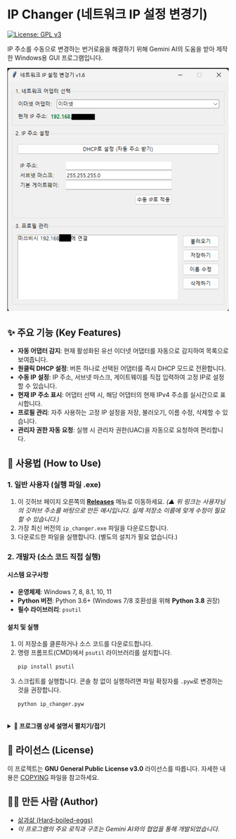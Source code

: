 # IP Changer (네트워크 IP 설정 변경기)

[![License: GPL v3](https://img.shields.io/badge/License-GPLv3-blue.svg)](https://www.gnu.org/licenses/gpl-3.0)

IP 주소를 수동으로 변경하는 번거로움을 해결하기 위해 Gemini AI의 도움을 받아 제작한 Windows용 GUI 프로그램입니다.

![프로그램 스크린샷](screenshot.png)

## ✨ 주요 기능 (Key Features)

* **자동 어댑터 감지**: 현재 활성화된 유선 이더넷 어댑터를 자동으로 감지하여 목록으로 보여줍니다.
* **원클릭 DHCP 설정**: 버튼 하나로 선택된 어댑터를 즉시 DHCP 모드로 전환합니다.
* **수동 IP 설정**: IP 주소, 서브넷 마스크, 게이트웨이를 직접 입력하여 고정 IP로 설정할 수 있습니다.
* **현재 IP 주소 표시**: 어댑터 선택 시, 해당 어댑터의 현재 IPv4 주소를 실시간으로 표시합니다.
* **프로필 관리**: 자주 사용하는 고정 IP 설정을 저장, 불러오기, 이름 수정, 삭제할 수 있습니다.
* **관리자 권한 자동 요청**: 실행 시 관리자 권한(UAC)을 자동으로 요청하여 편리합니다.

## 🚀 사용법 (How to Use)

### 1. 일반 사용자 (실행 파일 .exe)

1.  이 깃허브 페이지 오른쪽의 **[Releases](https://github.com/Hard-boiled-eggs/IP_Changer/releases)** 메뉴로 이동하세요.
    *(▲ 위 링크는 사용자님의 깃허브 주소를 바탕으로 만든 예시입니다. 실제 저장소 이름에 맞게 수정이 필요할 수 있습니다.)*
2.  가장 최신 버전의 `ip_changer.exe` 파일을 다운로드합니다.
3.  다운로드한 파일을 실행합니다. (별도의 설치가 필요 없습니다.)

### 2. 개발자 (소스 코드 직접 실행)

#### 시스템 요구사항
* **운영체제**: Windows 7, 8, 8.1, 10, 11
* **Python 버전**: Python 3.6+ (Windows 7/8 호환성을 위해 **Python 3.8** 권장)
* **필수 라이브러리**: `psutil`

#### 설치 및 실행
1.  이 저장소를 클론하거나 소스 코드를 다운로드합니다.
2.  명령 프롬프트(CMD)에서 `psutil` 라이브러리를 설치합니다.
    ```bash
    pip install psutil
    ```
3.  스크립트를 실행합니다. 콘솔 창 없이 실행하려면 파일 확장자를 `.pyw`로 변경하는 것을 권장합니다.
    ```bash
    python ip_changer.pyw
    ```

<br>

<details>
<summary><b>📖 프로그램 상세 설명서 펼치기/접기</b></summary>

---
### 네트워크 IP 설정 변경기 - 프로그램 설명서
*문서 기준 버전: 1.6*
*최종 수정일: 2025년 6월 24일*

#### 1. 개요 (Overview)
네트워크 IP 설정 변경기는 Windows 운영체제에서 유선 이더넷(Ethernet) 어댑터의 IP 주소 설정을 간편하게 변경할 수 있도록 제작된 파이썬 GUI 프로그램입니다. DHCP(자동 주소 할당) 모드와 다수의 고정 IP 프로필 사이를 자주 전환해야 하는 사용자를 위해 개발되었습니다. 이 프로그램은 복잡한 제어판 설정이나 `netsh` 명령어에 익숙하지 않은 사용자도 버튼 클릭 몇 번만으로 직관적으로 네트워크 환경을 변경할 수 있도록 돕는 것을 목표로 합니다.

#### 2. 사용 방법 (How to Use)
프로그램 인터페이스는 3개의 주요 섹션으로 나뉩니다.

**2.1. 네트워크 어댑터 선택**
* **이더넷 어댑터**: 드롭다운 목록에서 설정을 변경하고자 하는 유선 네트워크 어댑터를 선택합니다.
* **현재 IP 주소**: 어댑터를 선택하면 해당 어댑터에 현재 할당된 IPv4 주소가 녹색 굵은 글씨로 표시됩니다. 이를 통해 변경 전 상태를 확인할 수 있습니다.

**2.2. IP 주소 설정**
* **DHCP로 변경 시**:
    1.  **[DHCP로 설정]** 버튼을 클릭합니다.
    2.  확인 창이 나타나면 **[예]**를 누릅니다.
* **고정(수동) IP로 변경 시**:
    1.  `IP 주소`, `서브넷 마스크`, `기본 게이트웨이` 입력란에 원하는 정보를 모두 입력합니다.
    2.  **[수동 IP로 적용]** 버튼을 클릭합니다.

**2.3. 프로필 관리**
자주 사용하는 고정 IP 정보를 저장하고 관리하는 기능입니다.

* **저장하기**: '2. IP 주소 설정' 부분에 저장할 IP 정보를 모두 입력한 후, **[저장하기]** 버튼을 클릭하고 프로필 이름을 입력합니다.
* **불러오기**: 목록에서 프로필을 선택하고 **[불러오기]** 버튼을 클릭하면 정보가 입력란에 채워집니다.
    * **주의**: 정보를 불러온 후, 반드시 **[수동 IP로 적용]** 버튼을 눌러야 실제 설정이 변경됩니다.
* **이름 수정**: 목록에서 프로필을 선택하고 **[이름 수정]** 버튼을 클릭하여 새 이름을 입력합니다.
* **삭제하기**: 목록에서 프로필을 선택하고 **[삭제하기]** 버튼을 클릭합니다.

#### 3. 코드 구조 및 유지보수
* `ip_changer.pyw`: 프로그램의 모든 로직을 담고 있는 메인 스크립트 파일입니다.
* `network_profiles.json`: 사용자가 저장한 프로필 정보가 저장되는 파일입니다.
* **유지보수**: 향후 Windows 업데이트로 호환성 문제가 발생하면, `pip install --upgrade psutil` 명령어로 `psutil` 라이브러리를 업데이트하는 것으로 대부분 해결할 수 있습니다.

---
</details>

## 📜 라이선스 (License)

이 프로젝트는 **GNU General Public License v3.0** 라이선스를 따릅니다.
자세한 내용은 [COPYING](COPYING) 파일을 참고하세요.

## 👨‍💻 만든 사람 (Author)

* [삶과삶 (Hard-boiled-eggs)](https://github.com/Hard-boiled-eggs)
* *이 프로그램의 주요 로직과 구조는 Gemini AI와의 협업을 통해 개발되었습니다.*
